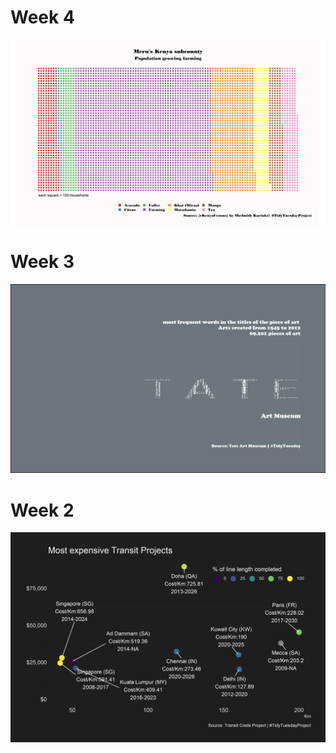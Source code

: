 # Week 4
![](https://github.com/ronycoelho/tidytuesday2021/blob/main/codes/week_4/week_4.png?raw=true)

# Week 3
![](https://github.com/ronycoelho/tidytuesday2021/blob/main/codes/week_3/week_3.png?raw=true)


# Week 2
![](https://github.com/ronycoelho/tidytuesday2021/blob/main/codes/weeK_2/week_2.png?raw=true)
